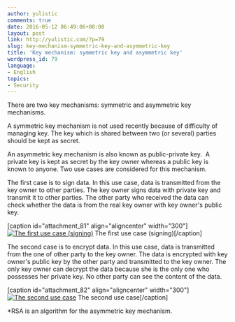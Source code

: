 ```yaml
---
author: yulistic
comments: true
date: 2016-05-12 06:49:06+00:00
layout: post
link: http://yulistic.com/?p=79
slug: key-mechanism-symmetric-key-and-asymmetric-key
title: 'Key mechanism: symmetric key and asymmetric key'
wordpress_id: 79
language:
- English
topics:
- Security
---
```


There are two key mechanisms: symmetric and asymmetric key mechanisms.

A symmetric key mechanism is not used recently because of difficulty of managing key. The key which is shared between two (or several) parties should be kept as secret.

An asymmetric key mechanism is also known as public-private key.  A private key is kept as secret by the key owner whereas a public key is known to anyone. Two use cases are considered for this mechanism.

The first case is to sign data. In this use case, data is transmitted from the key owner to other parties. The key owner signs data with private key and transmit it to other parties. The other party who received the data can check whether the data is from the real key owner with key owner's public key.





[caption id="attachment_81" align="aligncenter" width="300"][![The first use case (signing)](http://yulistic.com/wp-content/uploads/2014/01/Picture2-300x230.png)](http://yulistic.com/wp-content/uploads/2014/01/Picture2.png) The first use case (signing)[/caption]

The second case is to encrypt data. In this use case, data is transmitted from the one of other party to the key owner. The data is encrypted with key owner's public key by the other party and transmitted to the key owner. The only key owner can decrypt the data because she is the only one who possesses her private key. No other party can see the content of the data.

[caption id="attachment_82" align="aligncenter" width="300"][![The second use case](http://yulistic.com/wp-content/uploads/2014/01/Picture3-300x170.png)](http://yulistic.com/wp-content/uploads/2014/01/Picture3.png) The second use case[/caption]

*RSA is an algorithm for the asymmetric key mechanism.
